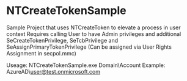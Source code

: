 # NTCreateTokenSample
Sample Project that uses NTCreateToken to elevate a process in user context
Requires calling User to have Admin privileges and additional SeCreateTokenPrivilege, SeTcbPrivilege and SeAssignPrimaryTokenPrivilege (Can be assigned via User Rights Assignment in secpol.mmc)

Useage: NTCreateTokenSample.exe Domain\Account
Example: AzureAD\user@test.onmicrosoft.com

